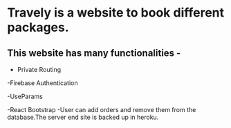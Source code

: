 # Travely is a website to book different packages.

This website has many functionalities -
-
-  Private Routing


-Firebase Authentication

-UseParams

-React Bootstrap
-User can add orders and remove them from the database.The server end site is backed up in heroku.

